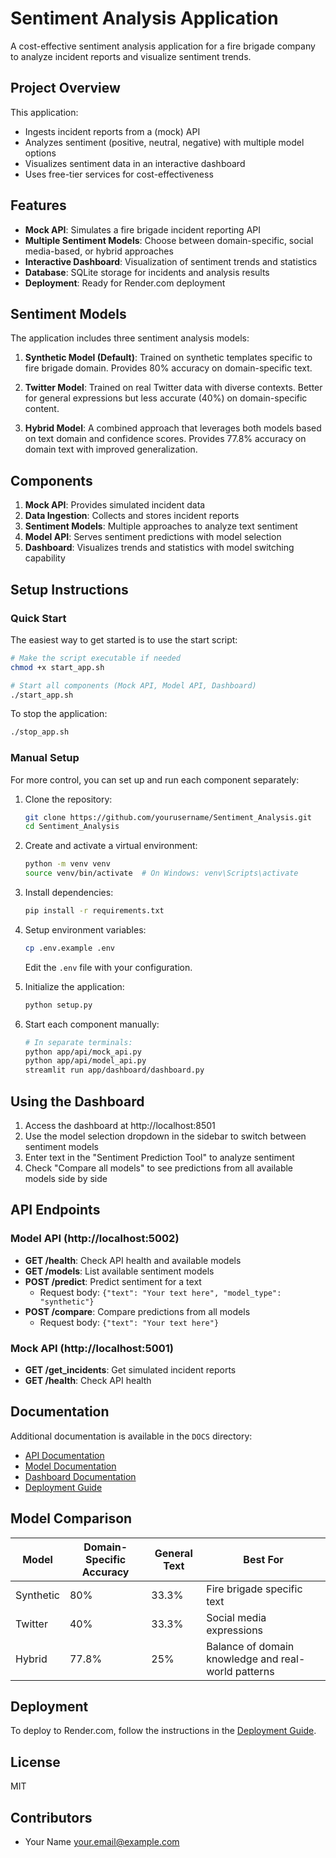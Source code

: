 # Sentiment Analysis Application

A cost-effective sentiment analysis application for a fire brigade company to analyze incident reports and visualize sentiment trends.

## Project Overview

This application:
- Ingests incident reports from a (mock) API
- Analyzes sentiment (positive, neutral, negative) with multiple model options
- Visualizes sentiment data in an interactive dashboard
- Uses free-tier services for cost-effectiveness

## Features

- **Mock API**: Simulates a fire brigade incident reporting API
- **Multiple Sentiment Models**: Choose between domain-specific, social media-based, or hybrid approaches
- **Interactive Dashboard**: Visualization of sentiment trends and statistics
- **Database**: SQLite storage for incidents and analysis results
- **Deployment**: Ready for Render.com deployment

## Sentiment Models

The application includes three sentiment analysis models:

1. **Synthetic Model (Default)**: Trained on synthetic templates specific to fire brigade domain. Provides 80% accuracy on domain-specific text.

2. **Twitter Model**: Trained on real Twitter data with diverse contexts. Better for general expressions but less accurate (40%) on domain-specific content.

3. **Hybrid Model**: A combined approach that leverages both models based on text domain and confidence scores. Provides 77.8% accuracy on domain text with improved generalization.

## Components

1. **Mock API**: Provides simulated incident data
2. **Data Ingestion**: Collects and stores incident reports
3. **Sentiment Models**: Multiple approaches to analyze text sentiment
4. **Model API**: Serves sentiment predictions with model selection
5. **Dashboard**: Visualizes trends and statistics with model switching capability

## Setup Instructions

### Quick Start

The easiest way to get started is to use the start script:

```bash
# Make the script executable if needed
chmod +x start_app.sh

# Start all components (Mock API, Model API, Dashboard)
./start_app.sh
```

To stop the application:

```bash
./stop_app.sh
```

### Manual Setup

For more control, you can set up and run each component separately:

1. Clone the repository:
   ```bash
   git clone https://github.com/yourusername/Sentiment_Analysis.git
   cd Sentiment_Analysis
   ```

2. Create and activate a virtual environment:
   ```bash
   python -m venv venv
   source venv/bin/activate  # On Windows: venv\Scripts\activate
   ```

3. Install dependencies:
   ```bash
   pip install -r requirements.txt
   ```

4. Setup environment variables:
   ```bash
   cp .env.example .env
   ```
   Edit the `.env` file with your configuration.

5. Initialize the application:
   ```bash
   python setup.py
   ```

6. Start each component manually:
   ```bash
   # In separate terminals:
   python app/api/mock_api.py
   python app/api/model_api.py
   streamlit run app/dashboard/dashboard.py
   ```

## Using the Dashboard

1. Access the dashboard at http://localhost:8501
2. Use the model selection dropdown in the sidebar to switch between sentiment models
3. Enter text in the "Sentiment Prediction Tool" to analyze sentiment
4. Check "Compare all models" to see predictions from all available models side by side

## API Endpoints

### Model API (http://localhost:5002)

- **GET /health**: Check API health and available models
- **GET /models**: List available sentiment models
- **POST /predict**: Predict sentiment for a text
  - Request body: `{"text": "Your text here", "model_type": "synthetic"}`
- **POST /compare**: Compare predictions from all models
  - Request body: `{"text": "Your text here"}`

### Mock API (http://localhost:5001)

- **GET /get_incidents**: Get simulated incident reports
- **GET /health**: Check API health

## Documentation

Additional documentation is available in the `DOCS` directory:
- [API Documentation](app/api/README.md)
- [Model Documentation](app/models/README.md)
- [Dashboard Documentation](app/dashboard/README.md)
- [Deployment Guide](DOCS/render_deployment.md)

## Model Comparison

| Model | Domain-Specific Accuracy | General Text | Best For |
|-------|--------------------------|--------------|----------|
| Synthetic | 80% | 33.3% | Fire brigade specific text |
| Twitter | 40% | 33.3% | Social media expressions |
| Hybrid | 77.8% | 25% | Balance of domain knowledge and real-world patterns |

## Deployment

To deploy to Render.com, follow the instructions in the [Deployment Guide](DOCS/render_deployment.md).

## License

MIT

## Contributors

- Your Name <your.email@example.com>